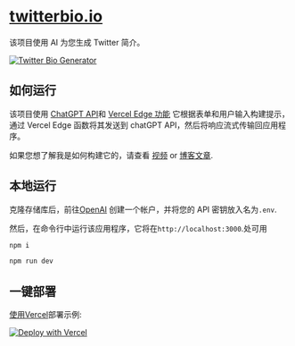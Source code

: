 # [twitterbio.io](https://www.twitterbio.io/)

该项目使用 AI 为您生成 Twitter 简介。

[![Twitter Bio Generator](./public/screenshot.png)](https://www.twitterbio.io)

## 如何运行

该项目使用 [ChatGPT API](https://openai.com/api/)和 [Vercel Edge 功能](https://vercel.com/features/edge-functions) 它根据表单和用户输入构建提示，通过 Vercel Edge 函数将其发送到 chatGPT API，然后将响应流式传输回应用程序。

如果您想了解我是如何构建它的，请查看 [视频](https://youtu.be/JcE-1xzQTE0) or [博客文章](https://vercel.com/blog/gpt-3-app-next-js-vercel-edge-functions).

## 本地运行

克隆存储库后，前往[OpenAI](https://beta.openai.com/account/api-keys) 创建一个帐户，并将您的 API 密钥放入名为`.env`.

然后，在命令行中运行该应用程序，它将在`http://localhost:3000`.处可用
```bash
npm i
```

```bash
npm run dev
```

## 一键部署

 [使用Vercel](https://vercel.com?utm_source=github&utm_medium=readme&utm_campaign=vercel-examples)部署示例:

[![Deploy with Vercel](https://vercel.com/button)](https://vercel.com/new/clone?repository-url=https://github.com/Nutlope/twitterbio&env=OPENAI_API_KEY&project-name=twitter-bio-generator&repo-name=twitterbio)
